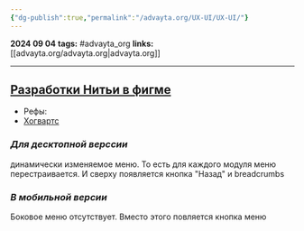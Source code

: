 ```yaml
---
{"dg-publish":true,"permalink":"/advayta.org/UX-UI/UX-UI/"}
---
```


**2024 09 04**
**tags:** #advayta_org 
**links:** [[advayta.org/advayta.org\|advayta.org]]

---
## [Разработки Нитьи в фигме](https://www.figma.com/design/bGsniuRfulBAoZrKOJ9C5W/Advayta.org?node-id=0-1&t=Ow3YU6SUtGAf8FKx-1)

- Рефы:
- [Хогвартс](https://www.hogwartslegacy.com/uk-ua)


### *Для десктопной верссии*
динамически изменяемое меню. То есть для каждого модуля меню перестраивается. И сверху появляется кнопка "Назад" и breadcrumbs

### *В мобильной версии* 
Боковое меню отсутствует. Вместо этого повляется кнопка меню